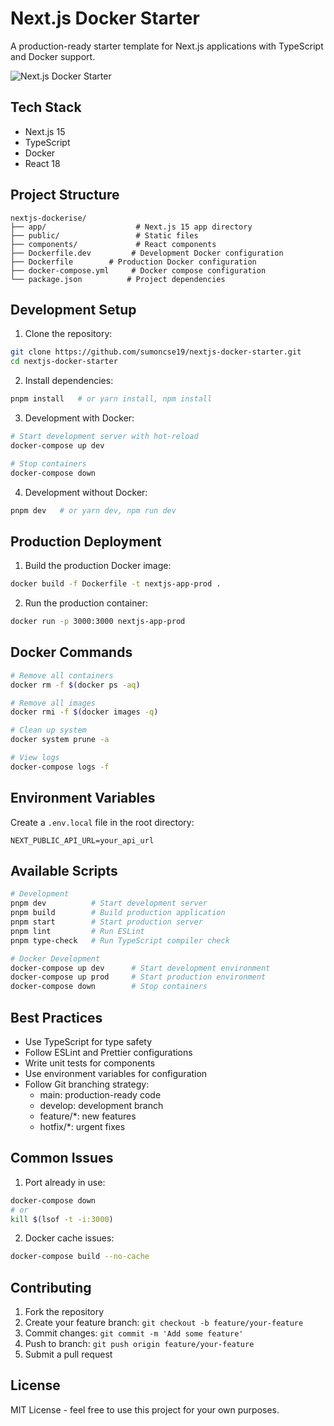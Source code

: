 # Next.js Docker Starter

A production-ready starter template for Next.js applications with TypeScript and Docker support.

![Next.js Docker Starter](public/nextjs-docker-starter.png)

## Tech Stack

- Next.js 15
- TypeScript
- Docker
- React 18

## Project Structure

```
nextjs-dockerise/
├── app/                    # Next.js 15 app directory
├── public/                 # Static files
├── components/             # React components
├── Dockerfile.dev         # Development Docker configuration
├── Dockerfile        # Production Docker configuration
├── docker-compose.yml     # Docker compose configuration
└── package.json          # Project dependencies
```

## Development Setup

1. Clone the repository:

```bash
git clone https://github.com/sumoncse19/nextjs-docker-starter.git
cd nextjs-docker-starter
```

2. Install dependencies:

```bash
pnpm install   # or yarn install, npm install
```

3. Development with Docker:

```bash
# Start development server with hot-reload
docker-compose up dev

# Stop containers
docker-compose down
```

4. Development without Docker:

```bash
pnpm dev   # or yarn dev, npm run dev
```

## Production Deployment

1. Build the production Docker image:

```bash
docker build -f Dockerfile -t nextjs-app-prod .
```

2. Run the production container:

```bash
docker run -p 3000:3000 nextjs-app-prod
```

## Docker Commands

```bash
# Remove all containers
docker rm -f $(docker ps -aq)

# Remove all images
docker rmi -f $(docker images -q)

# Clean up system
docker system prune -a

# View logs
docker-compose logs -f
```

## Environment Variables

Create a `.env.local` file in the root directory:

```env
NEXT_PUBLIC_API_URL=your_api_url
```

## Available Scripts

```bash
# Development
pnpm dev          # Start development server
pnpm build        # Build production application
pnpm start        # Start production server
pnpm lint         # Run ESLint
pnpm type-check   # Run TypeScript compiler check

# Docker Development
docker-compose up dev      # Start development environment
docker-compose up prod     # Start production environment
docker-compose down        # Stop containers
```

## Best Practices

- Use TypeScript for type safety
- Follow ESLint and Prettier configurations
- Write unit tests for components
- Use environment variables for configuration
- Follow Git branching strategy:
  - main: production-ready code
  - develop: development branch
  - feature/\*: new features
  - hotfix/\*: urgent fixes

## Common Issues

1. Port already in use:

```bash
docker-compose down
# or
kill $(lsof -t -i:3000)
```

2. Docker cache issues:

```bash
docker-compose build --no-cache
```

## Contributing

1. Fork the repository
2. Create your feature branch: `git checkout -b feature/your-feature`
3. Commit changes: `git commit -m 'Add some feature'`
4. Push to branch: `git push origin feature/your-feature`
5. Submit a pull request

## License

MIT License - feel free to use this project for your own purposes.
